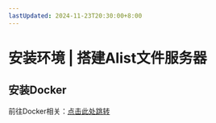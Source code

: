 ```yaml
---
lastUpdated: 2024-11-23T20:30:00+8:00
---
```


# 安装环境 | 搭建Alist文件服务器

## 安装Docker

前往Docker相关：[点击此处跳转](/Docker/)